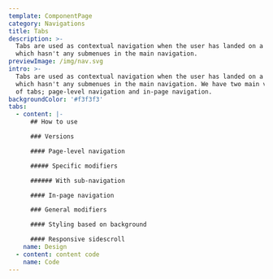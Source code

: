 ```yaml
---
template: ComponentPage
category: Navigations
title: Tabs
description: >-
  Tabs are used as contextual navigation when the user has landed on a page
  which hasn't any submenues in the main navigation.
previewImage: /img/nav.svg
intro: >-
  Tabs are used as contextual navigation when the user has landed on a page
  which hasn't any submenues in the main navigation. We have two main versions
  of tabs; page-level navigation and in-page navigation.
backgroundColor: '#f3f3f3'
tabs:
  - content: |-
      ## How to use

      ### Versions

      #### Page-level navigation

      ##### Specific modifiers

      ###### With sub-navigation

      #### In-page navigation

      ### General modifiers

      #### Styling based on background

      #### Responsive sidescroll
    name: Design
  - content: content code
    name: Code
---
```


